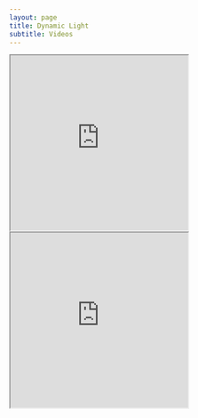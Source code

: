 ```yaml
---
layout: page
title: Dynamic Light
subtitle: Videos
---
```


<div style="float:left;width:auto;margin-right:24px;"> 
  <iframe src="https://www.youtube.com/embed/BhNg6djiNUo?autoplay=1&loop=1&start=22"
          width="320" height="315" allow="autoplay; encrypted-media" allowfullscreen>
  </iframe>
</div>

<div style="float:left;width:auto;"> 
  <iframe src="https://www.youtube.com/embed/9eUf1SX7Jcc?autoplay=1&loop=1&start=22"
          width="320" height="315" allow="autoplay; encrypted-media" allowfullscreen>
  </iframe>
</div> <div style="clear:both;height:1em;"></div>

<br> 



<!--
autoplay=1&
<div style="position:relative;height:0;padding-bottom:10%">
  <iframe src="https://www.youtube.com/embed/BhNg6djiNUo?autoplay=1&loop=1"
    width="420" height="315" frameborder="0" allow="autoplay; encrypted-media" allowfullscreen>
  </iframe>
</div>
-->

